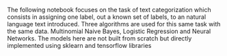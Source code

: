 The following notebook focuses on the task of text categorization which consists in assigning one label, out a known set of labels, to an natural language text introduced. Three algorithms are used for this same task with the same data. Multinomial Naive Bayes, Logistic Regression and Neural Networks. The models here are not built from scratch but directly implemented using sklearn and tensorflow libraries
